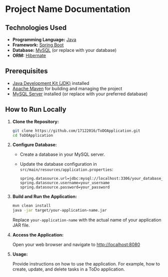 # Project Name Documentation

## Technologies Used

- **Programming Language:** [Java](https://www.java.com/)
- **Framework:** [Spring Boot](https://spring.io/projects/spring-boot)
- **Database:** [MySQL](https://www.mysql.com/) (or replace with your database)
- **ORM:** [Hibernate](https://hibernate.org/)

## Prerequisites

- [Java Development Kit (JDK)](https://www.oracle.com/java/technologies/javase-downloads.html) installed
- [Apache Maven](https://maven.apache.org/) for building and managing the project
- [MySQL Server](https://www.mysql.com/) installed (or replace with your preferred database)

## How to Run Locally

1. **Clone the Repository:**

    ```bash
    git clone https://github.com/17122016/ToDOApplication.git
    cd ToDOApplication
    ```

2. **Configure Database:**

    - Create a database in your MySQL server.
    - Update the database configuration in `src/main/resources/application.properties`:

        ```properties
        spring.datasource.url=jdbc:mysql://localhost:3306/your_database_name
        spring.datasource.username=your_username
        spring.datasource.password=your_password
        ```

3. **Build and Run the Application:**

    ```bash
    mvn clean install
    java -jar target/your-application-name.jar
    ```

    Replace `your-application-name` with the actual name of your application JAR file.

4. **Access the Application:**

    Open your web browser and navigate to [http://localhost:8080](http://localhost:8080)

5. **Usage:**

    Provide instructions on how to use the application. For example, how to create, update, and delete tasks in a ToDo application.



